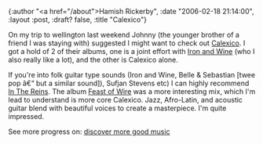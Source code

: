{:author "<a href=\"/about\">Hamish Rickerby</a>", :date "2006-02-18 21:14:00", :layout :post, :draft? false, :title "Calexico"}

<div>
<div>

On my trip to wellington last weekend Johnny (the younger brother of a friend I was staying with) suggested I might want to check out <a href="http://allconsuming.net/search/query?q=calexico&amp;product=album">Calexico</a>.  I got a hold of 2 of their albums, one is a joint effort with <a href="http://allconsuming.net/search/query?q=iron+%26+wine&amp;product=album">Iron and Wine</a> (who I also really like a lot), and the other is Calexico alone.

If you're into folk guitar type sounds (Iron and Wine, Belle &amp; Sebastian [twee pop â€“ but a similar sound]), Sufjan Stevens etc) I can highly recommend <a href="http://allconsuming.net/item/view/51390">In The Reins</a>.  The album <a href="http://allconsuming.net/item/view/62745">Feast of Wire</a> was a more interesting mix, which I'm lead to understand is more core Calexico.  Jazz, Afro-Latin, and acoustic guitar blend with beautiful voices to create a masterpiece.  I'm quite impressed.

</div>
<div>See more progress on: <a href="http://www.43things.com/people/progress/rickerbh?on=1975506">discover more good music</a></div>
</div>
